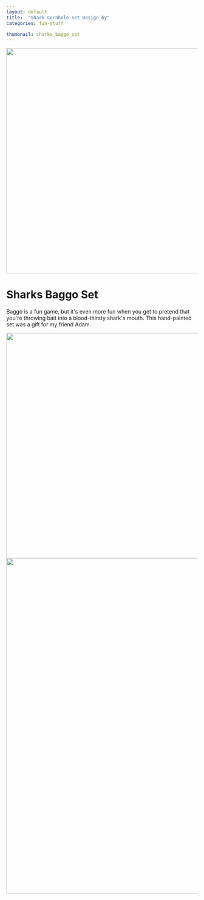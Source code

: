 ```yaml
---
layout: default
title:  "Shark Cornhole Set Design by"
categories: fun-stuff

thumbnail: sharks_baggo_set
---
```


<img src="{{ site.baseurl}}/images/sharks_baggo_set_01.jpg" width="790" height="593">

# Sharks Baggo Set

Baggo is a fun game, but it's even more fun when you get to pretend that you're throwing bait into a blood-thirsty shark's mouth. This hand-painted set was a gift for my friend Adam.

<img src="{{ site.baseurl}}/images/sharks_baggo_set_02.jpg" width="790" height="593">
<img src="{{ site.baseurl}}/images/sharks_baggo_set_03.jpg" width="790" height="883">
